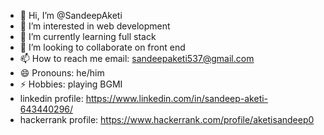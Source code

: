- 👋 Hi, I’m @SandeepAketi
- 👀 I’m interested in web development
- 🌱 I’m currently learning full stack
- 💞️ I’m looking to collaborate on front end 
- 📫 How to reach me email: sandeepaketi537@gmail.com
- 😄 Pronouns: he/him
- ⚡ Hobbies: playing BGMI
-  linkedin profile: https://www.linkedin.com/in/sandeep-aketi-643440296/
-  hackerrank profile: https://www.hackerrank.com/profile/aketisandeep0

<!---
SandeepAketi/SandeepAketi is a ✨ special ✨ repository because its `README.md` (this file) appears on your GitHub profile.
You can click the Preview link to take a look at your changes.
--->
